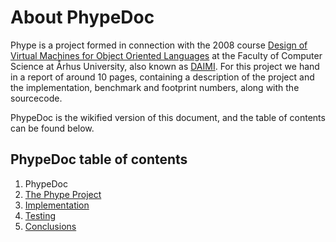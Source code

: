 # About PhypeDoc #
Phype is a project formed in connection with the 2008 course [Design of Virtual Machines for Object Oriented Languages](http://www.daimi.au.dk/~amoeller/VM) at the Faculty of Computer Science at Århus University, also known as [DAIMI](http://www.daimi.au.dk). For this project we hand in a report of around 10 pages, containing a description of the project and the implementation, benchmark and footprint numbers, along with the sourcecode.

PhypeDoc is the wikified version of this document, and the table of contents can be found below.

## PhypeDoc table of contents ##
  1. PhypeDoc
  1. [The Phype Project](ThePhypeProject.md)
  1. [Implementation](Implementation.md)
  1. [Testing](Testing.md)
  1. [Conclusions](Conclusions.md)